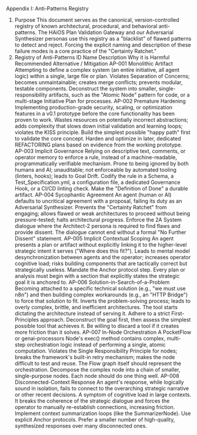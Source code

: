 Appendix I: Anti-Patterns Registry
1. Purpose
This document serves as the canonical, version-controlled registry of known architectural, procedural, and behavioral anti-patterns. The HAiOS Plan Validation Gateway and our Adversarial Synthesizer personas use this registry as a "blacklist" of flawed patterns to detect and reject.
Forcing the explicit naming and description of these failure modes is a core practice of the "Certainty Ratchet."
2. Registry of Anti-Patterns
ID	Name	Description	Why it is Harmful	Recommended Alternative / Mitigation
AP-001	Monolithic Artifact	Attempting to define a complex system (an entire initiative, all agent logic) within a single, large file or plan.	Violates Separation of Concerns; becomes unmaintainable; creates merge conflicts; prevents modular, testable components.	Deconstruct the system into smaller, single-responsibility artifacts, such as the "Atomic Node" pattern for code, or a multi-stage Initiative Plan for processes.
AP-002	Premature Hardening	Implementing production-grade security, scaling, or optimization features in a v0.1 prototype before the core functionality has been proven to work.	Wastes resources on potentially incorrect abstractions; adds complexity that slows down initial validation and learning loops; violates the KISS principle.	Build the simplest possible "happy path" first to validate the core concept. Harden and optimize in later, dedicated REFACTORING plans based on evidence from the working prototype.
AP-003	Implicit Governance	Relying on descriptive text, comments, or operator memory to enforce a rule, instead of a machine-readable, programmatically verifiable mechanism.	Prone to being ignored by both humans and AI; unauditable; not enforceable by automated tooling (linters, hooks); leads to Goal Drift.	Codify the rule in a Schema, a Test_Specification.yml, a configuration file, a dedicated Governance Hook, or a CI/CD linting check. Make the "Definition of Done" a durable artifact.
AP-004	Sycophantic Agreement	An agent (human or AI) defaults to uncritical agreement with a proposal, failing its duty as an Adversarial Synthesizer.	Prevents the "Certainty Ratchet" from engaging; allows flawed or weak architectures to proceed without being pressure-tested; halts architectural progress.	Enforce the 2A System dialogue where the Architect-2 persona is required to find flaws and provide dissent. The dialogue cannot end without a formal "No Further Dissent" statement.
AP-005	Implicit Contextual Scoping	An agent presents a plan or artifact without explicitly linking it to the higher-level strategic intent it serves ("Where does this fit?").	Leads to mental model desynchronization between agents and the operator; increases operator cognitive load; risks building components that are tactically correct but strategically useless.	Mandate the Anchor protocol step. Every plan or analysis must begin with a section that explicitly states the strategic goal it is anchored to.
AP-006	Solution-in-Search-of-a-Problem	Becoming attached to a specific technical solution (e.g., "we must use n8n") and then building complex workarounds (e.g., an "HTTP Bridge") to force that solution to fit.	Inverts the problem-solving process; leads to overly complex, brittle, and inefficient architectures. The tool starts dictating the architecture instead of serving it.	Adhere to a strict First-Principles approach. Deconstruct the goal first, then assess the simplest possible tool that achieves it. Be willing to discard a tool if it creates more friction than it solves.
AP-007	In-Node Orchestration	A PocketFlow or genai-processors Node's exec() method contains complex, multi-step orchestration logic instead of performing a single, atomic computation.	Violates the Single Responsibility Principle for nodes; breaks the framework's built-in retry mechanism; makes the node difficult to test and reuse.	The Flow graph itself should represent the orchestration. Decompose the complex node into a chain of smaller, single-purpose nodes. Each node should do one thing well.
AP-008	Disconnected-Context Response	An agent's response, while logically sound in isolation, fails to connect to the overarching strategic narrative or other recent decisions.	A symptom of cognitive load in large contexts. It breaks the coherence of the strategic dialogue and forces the operator to manually re-establish connections, increasing friction.	Implement context summarization loops (like the SummarizerNode). Use explicit Anchor protocols. Prefer a smaller number of high-quality, synthesized responses over many disconnected ones.